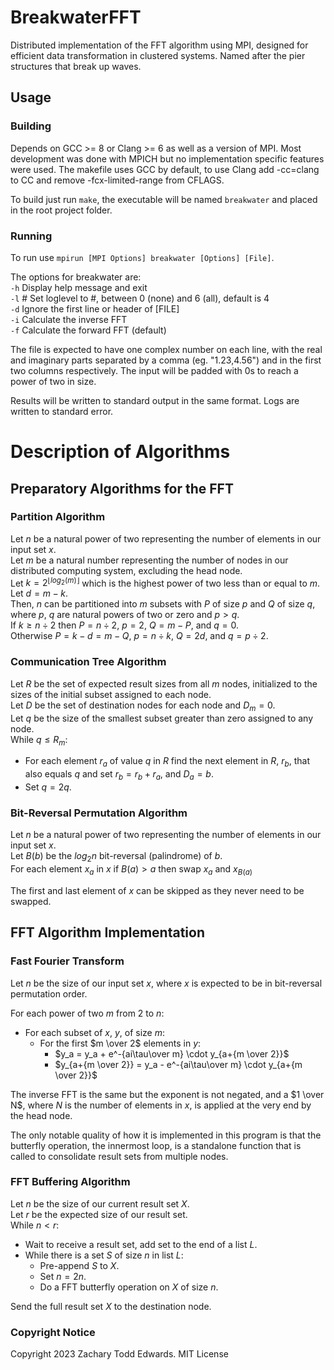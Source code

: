 # BreakwaterFFT
Distributed implementation of the FFT algorithm using MPI, designed for efficient data transformation in clustered systems. Named after the pier structures that break up waves.

## Usage

### Building
Depends on GCC >= 8 or Clang >= 6 as well as a version of MPI. Most development was done with MPICH but no implementation specific features were used. The makefile uses GCC by default, to use Clang add -cc=clang to CC and remove -fcx-limited-range from CFLAGS.

To build just run `make`, the executable will be named `breakwater` and placed in the root project folder.

### Running

To run use `mpirun [MPI Options] breakwater [Options] [File]`. 

The options for breakwater are:\
`-h`      Display help message and exit\
`-l` #    Set loglevel to #, between 0 (none) and 6 (all), default is 4\
`-d`      Ignore the first line or header of [FILE]\
`-i`      Calculate the inverse FFT\
`-f`      Calculate the forward FFT (default)

The file is expected to have one complex number on each line, with the real and imaginary parts separated by a comma (eg. "1.23,4.56") and in the first two columns respectively. The input will be padded with 0s to reach a power of two in size.

Results will be written to standard output in the same format. Logs are written to standard error.

# Description of Algorithms
## Preparatory Algorithms for the FFT

### Partition Algorithm
Let $n$ be a natural power of two representing the number of elements in our input set $x$.\
Let $m$ be a natural number representing the number of nodes in our distributed computing system, excluding the head node.\
Let $k = 2^{\lfloor log_{2}(m)\rfloor}$ which is the highest power of two less than or equal to $m$. \
Let $d = m - k$.\
Then, $n$ can be partitioned into $m$ subsets with $P$ of size $p$ and $Q$ of size $q$, where $p$, $q$ are natural powers of two or zero and $p > q$.\
If $k \geq n \div 2$ then $P = n \div 2$, $p = 2$, $Q = m - P$, and $q = 0$.\
Otherwise $P = k - d = m - Q$, $p = n \div k$, $Q = 2d$, and $q = p \div 2$.

### Communication Tree Algorithm

Let $R$ be the set of expected result sizes from all $m$ nodes, initialized to the sizes of the initial subset assigned to each node.\
Let $D$ be the set of destination nodes for each node and $D_m = 0$.\
Let $q$ be the size of the smallest subset greater than zero assigned to any node.\
While $q \le R_m$:
- For each element $r_a$ of value $q$ in $R$ find the next element in $R$, $r_b$, that also equals $q$ and set $r_b = r_b + r_a$, and $D_a = b$.
- Set $q = 2q$.


### Bit-Reversal Permutation Algorithm
Let $n$ be a natural power of two representing the number of elements in our input set $x$.\
Let $B(b)$ be the $log_{2}{n}$ bit-reversal (palindrome) of $b$.\
For each element $x_a$ in $x$ if $B(a) > a$ then swap $x_a$ and $x_{B(a)}$

The first and last element of $x$ can be skipped as they never need to be swapped.

## FFT Algorithm Implementation

### Fast Fourier Transform
Let $n$ be the size of our input set $x$, where $x$ is expected to be in bit-reversal permutation order.

For each power of two $m$ from 2 to $n$:
- For each subset of $x$, $y$, of size $m$:
  - For the first $m \over 2$ elements in $y$:
    - $y_a = y_a + e^-{ai\tau\over m} \cdot y_{a+{m \over 2}}$
    - $y_{a+{m \over 2}} = y_a - e^-{ai\tau\over m} \cdot y_{a+{m \over 2}}$

The inverse FFT is the same but the exponent is not negated, and a $1 \over N$, where $N$ is the number of elements in $x$, is applied at the very end by the head node.

The only notable quality of how it is implemented in this program is that the butterfly operation, the innermost loop, is a standalone function that is called to consolidate result sets from multiple nodes.

### FFT Buffering Algorithm
Let $n$ be the size of our current result set $X$.\
Let $r$ be the expected size of our result set.\
While $n < r$: 
- Wait to receive a result set, add set to the end of a list $L$.
- While there is a set $S$ of size $n$ in list $L$:
    - Pre-append $S$ to $X$.
    - Set $n = 2n$.
    - Do a FFT butterfly operation on $X$ of size $n$.

Send the full result set $X$ to the destination node.

### Copyright Notice
Copyright 2023 Zachary Todd Edwards. MIT License